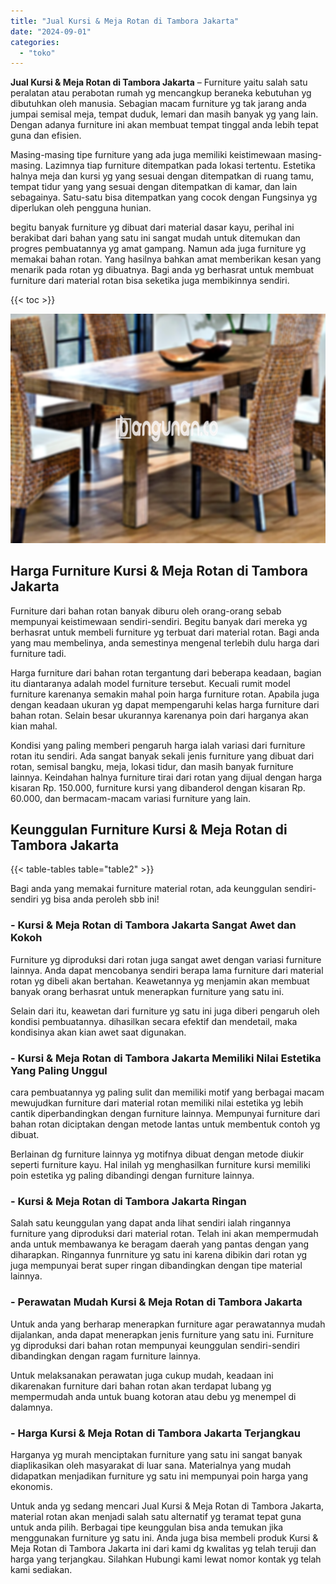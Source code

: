 ```yaml
---
title: "Jual Kursi & Meja Rotan di Tambora Jakarta"
date: "2024-09-01"
categories: 
  - "toko"
---
```


**Jual Kursi & Meja Rotan di Tambora Jakarta** – Furniture yaitu salah satu peralatan atau perabotan rumah yg mencangkup beraneka kebutuhan yg dibutuhkan oleh manusia. Sebagian macam furniture yg tak jarang anda jumpai semisal meja, tempat duduk, lemari dan masih banyak yg yang lain. Dengan adanya furniture ini akan membuat tempat tinggal anda lebih tepat guna dan efisien.

Masing-masing tipe furniture yang ada juga memiliki keistimewaan masing-masing. Lazimnya tiap furniture ditempatkan pada lokasi tertentu. Estetika halnya meja dan kursi yg yang sesuai dengan ditempatkan di ruang tamu, tempat tidur yang yang sesuai dengan ditempatkan di kamar, dan lain sebagainya. Satu-satu bisa ditempatkan yang cocok dengan Fungsinya yg diperlukan oleh pengguna hunian.

begitu banyak furniture yg dibuat dari material dasar kayu, perihal ini berakibat dari bahan yang satu ini sangat mudah untuk ditemukan dan progres pembuatannya yg amat gampang. Namun ada juga furniture yg memakai bahan rotan. Yang hasilnya bahkan amat memberikan kesan yang menarik pada rotan yg dibuatnya. Bagi anda yg berhasrat untuk membuat furniture dari material rotan bisa seketika juga membikinnya sendiri.

{{< toc >}}

![Jual Kursi & Meja Rotan di Tambora Jakarta](/images/kursi-meja-rotan-murah08.png)

## Harga Furniture Kursi & Meja Rotan di Tambora Jakarta

Furniture dari bahan rotan banyak diburu oleh orang-orang sebab mempunyai keistimewaan sendiri-sendiri. Begitu banyak dari mereka yg berhasrat untuk membeli furniture yg terbuat dari material rotan. Bagi anda yang mau membelinya, anda semestinya mengenal terlebih dulu harga dari furniture tadi.

Harga furniture dari bahan rotan tergantung dari beberapa keadaan, bagian itu diantaranya adalah model furniture tersebut. Kecuali rumit model furniture karenanya semakin mahal poin harga furniture rotan. Apabila juga dengan keadaan ukuran yg dapat mempengaruhi kelas harga furniture dari bahan rotan. Selain besar ukurannya karenanya poin dari harganya akan kian mahal.

Kondisi yang paling memberi pengaruh harga ialah variasi dari furniture rotan itu sendiri. Ada sangat banyak sekali jenis furniture yang dibuat dari rotan, semisal bangku, meja, lokasi tidur, dan masih banyak furniture lainnya. Keindahan halnya furniture tirai dari rotan yang dijual dengan harga kisaran Rp. 150.000, furniture kursi yang dibanderol dengan kisaran Rp. 60.000, dan bermacam-macam variasi furniture yang lain.

## Keunggulan Furniture Kursi & Meja Rotan di Tambora Jakarta

{{< table-tables table="table2" >}}

Bagi anda yang memakai furniture material rotan, ada keunggulan sendiri-sendiri yg bisa anda peroleh sbb ini!

### \- Kursi & Meja Rotan di Tambora Jakarta Sangat Awet dan Kokoh

Furniture yg diproduksi dari rotan juga sangat awet dengan variasi furniture lainnya. Anda dapat mencobanya sendiri berapa lama furniture dari material rotan yg dibeli akan bertahan. Keawetannya yg menjamin akan membuat banyak orang berhasrat untuk menerapkan furniture yang satu ini.

Selain dari itu, keawetan dari furniture yg satu ini juga diberi pengaruh oleh kondisi pembuatannya. dihasilkan secara efektif dan mendetail, maka kondisinya akan kian awet saat digunakan.

### \- Kursi & Meja Rotan di Tambora Jakarta Memiliki Nilai Estetika Yang Paling Unggul

cara pembuatannya yg paling sulit dan memiliki motif yang berbagai macam mewujudkan furniture dari material rotan memiliki nilai estetika yg lebih cantik diperbandingkan dengan furniture lainnya. Mempunyai furniture dari bahan rotan diciptakan dengan metode lantas untuk membentuk contoh yg dibuat.

Berlainan dg furniture lainnya yg motifnya dibuat dengan metode diukir seperti furniture kayu. Hal inilah yg menghasilkan furniture kursi memiliki poin estetika yg paling dibandingi dengan furniture lainnya.

### \- Kursi & Meja Rotan di Tambora Jakarta Ringan

Salah satu keunggulan yang dapat anda lihat sendiri ialah ringannya furniture yang diproduksi dari material rotan. Telah ini akan mempermudah anda untuk membawanya ke beragam daerah yang pantas dengan yang diharapkan. Ringannya funrniture yg satu ini karena dibikin dari rotan yg juga mempunyai berat super ringan dibandingkan dengan tipe material lainnya.

### \- Perawatan Mudah Kursi & Meja Rotan di Tambora Jakarta

Untuk anda yang berharap menerapkan furniture agar perawatannya mudah dijalankan, anda dapat menerapkan jenis furniture yang satu ini. Furniture yg diproduksi dari bahan rotan mempunyai keunggulan sendiri-sendiri dibandingkan dengan ragam furniture lainnya.

Untuk melaksanakan perawatan juga cukup mudah, keadaan ini dikarenakan furniture dari bahan rotan akan terdapat lubang yg mempermudah anda untuk buang kotoran atau debu yg menempel di dalamnya.

### \- Harga Kursi & Meja Rotan di Tambora Jakarta Terjangkau

Harganya yg murah menciptakan furniture yang satu ini sangat banyak diaplikasikan oleh masyarakat di luar sana. Materialnya yang mudah didapatkan menjadikan furniture yg satu ini mempunyai poin harga yang ekonomis.

Untuk anda yg sedang mencari Jual Kursi & Meja Rotan di Tambora Jakarta, material rotan akan menjadi salah satu alternatif yg teramat tepat guna untuk anda pilih. Berbagai tipe keunggulan bisa anda temukan jika menggunakan furniture yg satu ini. Anda juga bisa membeli produk Kursi & Meja Rotan di Tambora Jakarta ini dari kami dg kwalitas yg telah teruji dan harga yang terjangkau. Silahkan Hubungi kami lewat nomor kontak yg telah kami sediakan.

